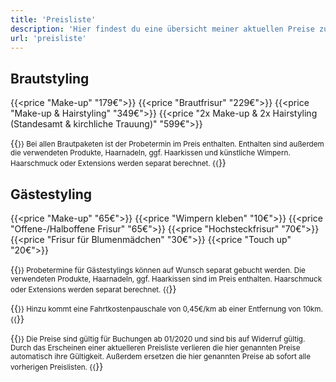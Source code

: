 ```yaml
---
title: 'Preisliste'
description: 'Hier findest du eine übersicht meiner aktuellen Preise zum Braut- und Gästestyling.'
url: 'preisliste'
---
```


## Brautstyling

{{<price "Make-up" "179€">}}
{{<price "Brautfrisur" "229€">}}
{{<price "Make-up & Hairstyling" "349€">}}
{{<price "2x Make-up & 2x Hairstyling (Standesamt & kirchliche Trauung)" "599€">}}

{{<small>}}
Bei allen Brautpaketen ist der Probetermin im Preis enthalten.
Enthalten sind außerdem die verwendeten Produkte, Haarnadeln, ggf. Haarkissen und künstliche Wimpern.
Haarschmuck oder Extensions werden separat berechnet.
{{</small>}}

## Gästestyling

{{<price "Make-up" "65€">}}
{{<price "Wimpern kleben" "10€">}}
{{<price "Offene-/Halboffene Frisur" "65€">}}
{{<price "Hochsteckfrisur" "70€">}}
{{<price "Frisur für Blumenmädchen" "30€">}}
{{<price "Touch up" "20€">}}

{{<small>}}
Probetermine für Gästestylings können auf Wunsch separat gebucht werden.
Die verwendeten Produkte, Haarnadeln, ggf. Haarkissen sind im Preis enthalten.
Haarschmuck oder Extensions werden separat berechnet.
{{</small>}}

{{<small>}}
Hinzu kommt eine Fahrtkostenpauschale von 0,45€/km ab einer Entfernung von 10km.
{{</small>}}

{{<small>}}
Die Preise sind gültig für Buchungen ab 01/2020 und sind bis auf Widerruf gültig.
Durch das Erscheinen einer aktuelleren Preisliste verlieren die hier genannten Preise automatisch ihre Gültigkeit.
Außerdem ersetzen die hier genannten Preise ab sofort alle vorherigen Preislisten.
{{</small>}}
